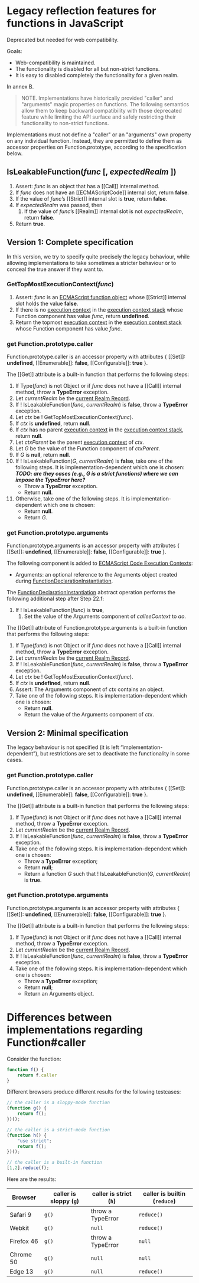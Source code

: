 # Legacy reflection features for functions in JavaScript

Deprecated but needed for web compatibility.

Goals:

* Web-compatibility is maintained.
* The functionality is disabled for all but non-strict functions.
* It is easy to disabled completely the functionality for a given realm.

In annex B.

> NOTE. Implementations have historically provided "caller" and "arguments" magic properties on functions. The following semantics allow them to keep backward compatibility with those deprecated feature while limiting the API surface and safely restricting their functionality to non-strict functions.

Implementations must not define a "caller" or an "arguments" own property on any individual function. Instead, they are permitted to define them as accessor properties on Function.prototype, according to the specification below.

## IsLeakableFunction(_func_ [, _expectedRealm_ ])

1. Assert: _func_ is an object that has a [[Call]] internal method.
1. If _func_ does not have an [[ECMAScriptCode]] internal slot, return **false**.
1. If the value of _func_’s [[Strict]] internal slot is **true**, return **false**.
1. If _expectedRealm_ was passed, then
   1. If the value of _func_’s [[Realm]] internal slot is not _expectedRealm_, return **false**.
1. Return **true**.

## Version 1: Complete specification

In this version, we try to specify quite precisely the legacy behaviour, while allowing implementations to take sometimes a stricter behaviour or to conceal the true answer if they want to.

### GetTopMostExecutionContext(_func_) 

1. Assert: _func_ is an [ECMAScript function object](https://tc39.github.io/ecma262/#sec-ecmascript-function-objects) whose [[Strict]] internal slot holds the value **false**.
1. If there is no [execution context](https://tc39.github.io/ecma262/#sec-execution-contexts) in the [execution context stack](https://tc39.github.io/ecma262/#execution-context-stack) whose Function component has value _func_, return **undefined**.
1. Return the topmost [execution context](https://tc39.github.io/ecma262/#sec-execution-contexts) in the [execution context stack](https://tc39.github.io/ecma262/#execution-context-stack) whose Function component has value  _func_.


### get Function.prototype.caller

Function.prototype.caller is an accessor property with attributes { [[Set]]: **undefined**, [[Enumerable]]: **false**, [[Configurable]]: **true** }.

The [[Get]] attribute is a built-in function that performs the following steps:

1. If Type(_func_) is not Object or if _func_ does not have a [[Call]] internal method, throw a **TypeError** exception.
1. Let _currentRealm_ be the [current Realm Record](https://tc39.github.io/ecma262/#current-realm).
1. If ! IsLeakableFunction(_func_, _currentRealm_) is **false**, throw a **TypeError** exception.
1. Let _ctx_ be ! GetTopMostExecutionContext(_func_).
1. If _ctx_ is **undefined**, return **null**.
1. If _ctx_ has no parent [execution context](https://tc39.github.io/ecma262/#sec-execution-contexts) in the [execution context stack](https://tc39.github.io/ecma262/#execution-context-stack), return **null**.
1. Let _ctxParent_ be the parent [execution context](https://tc39.github.io/ecma262/#sec-execution-contexts) of _ctx_.
1. Let _G_ be the value of the Function component of _ctxParent_.
1. If _G_ is **null**, return **null**.
1. If ! IsLeakableFunction(_G_, _currentRealm_) is **false**, take one of the following steps. It is implementation-dependent which one is chosen: ***TODO: are they cases (e.g., G is a strict functions) where we can impose the TypeError here?***
    * Throw a **TypeError** exception.
    * Return **null**.
1. Otherwise, take one of the following steps. It is implementation-dependent which one is chosen:
    * Return **null**.
    * Return _G_.


### get Function.prototype.arguments

Function.prototype.arguments is an accessor property with attributes { [[Set]]: **undefined**, [[Enumerable]]: **false**, [[Configurable]]: **true** }.

The following component is added to [ECMAScript Code Execution Contexts](https://tc39.github.io/ecma262/#table-23):

* Arguments: an optional reference to the Arguments object created during [FunctionDeclarationInstantiation](https://tc39.github.io/ecma262/#sec-functiondeclarationinstantiation).

The [FunctionDeclarationInstantiation](https://tc39.github.io/ecma262/#sec-functiondeclarationinstantiation) abstract operation performs the following additional step after Step 22.f:

1. If ! IsLeakableFunction(_func_) is **true**,
    1. Set the value of the Arguments component of _calleeContext_ to _ao_.

The [[Get]] attribute of Function.prototype.arguments is a built-in function that performs the following steps:

1. If Type(_func_) is not Object or if _func_ does not have a [[Call]] internal method, throw a **TypeError** exception.
1. Let _currentRealm_ be the [current Realm Record](https://tc39.github.io/ecma262/#current-realm).
1. If ! IsLeakableFunction(_func_, _currentRealm_) is **false**, throw a **TypeError** exception.
1. Let _ctx_ be ! GetTopMostExecutionContext(_func_).
1. If _ctx_ is **undefined**, return **null**.
1. Assert: The Arguments component of _ctx_ contains an object.
1. Take one of the following steps. It is implementation-dependent which one is chosen:
    * Return **null**.
    * Return the value of the Arguments component of _ctx_.

## Version 2: Minimal specification

The legacy behaviour is not specified (it is left “implementation-dependent”), but restrictions are set to deactivate the functionality in some cases. 

### get Function.prototype.caller

Function.prototype.caller is an accessor property with attributes { [[Set]]: **undefined**, [[Enumerable]]: **false**, [[Configurable]]: **true** }.

The [[Get]] attribute is a built-in function that performs the following steps:

1. If Type(_func_) is not Object or if _func_ does not have a [[Call]] internal method, throw a **TypeError** exception.
1. Let _currentRealm_ be the [current Realm Record](https://tc39.github.io/ecma262/#current-realm).
1. If ! IsLeakableFunction(_func_, _currentRealm_) is **false**, throw a **TypeError** exception.
1. Take one of the following steps. It is implementation-dependent which one is chosen:
   * Throw a **TypeError** exception;
   * Return **null**;
   * Return a function _G_ such that ! IsLeakableFunction(_G_, _currentRealm_) is **true**.


### get Function.prototype.arguments

Function.prototype.arguments is an accessor property with attributes { [[Set]]: **undefined**, [[Enumerable]]: **false**, [[Configurable]]: **true** }.

The [[Get]] attribute is a built-in function that performs the following steps:

1. If Type(_func_) is not Object or if _func_ does not have a [[Call]] internal method, throw a **TypeError** exception.
1. Let _currentRealm_ be the [current Realm Record](https://tc39.github.io/ecma262/#current-realm).
1. If ! IsLeakableFunction(_func_, _currentRealm_) is **false**, throw a **TypeError** exception.
1. Take one of the following steps. It is implementation-dependent which one is chosen:
   * Throw a **TypeError** exception;
   * Return **null**;
   * Return an Arguments object.




# Differences between implementations regarding Function#caller

Consider the function:

```js
function f() {
    return f.caller
}
```

Different browsers produce different results for the following testcases:
```js
// the caller is a sloppy-mode function
(function g() { 
    return f(); 
})();

// the caller is a strict-mode function
(function h() { 
    "use strict";
    return f(); 
})();

// the caller is a built-in function
[1,2].reduce(f);
```

Here are the results:

Browser |  caller is sloppy (`g`) | caller is strict (`h`)  |  caller is builtin (`reduce`)
--------|-----|-------|-------
Safari 9   | `g()` | throw a TypeError | `reduce()`
Webkit     | `g()` | `null`            | `reduce()`
Firefox 46 | `g()` | throw a TypeError | `null`
Chrome 50  | `g()` | `null`            | `null`
Edge 13    | `g()` | `null`            | `reduce()`

